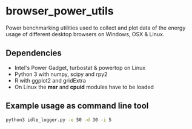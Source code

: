 # browser_power_utils

Power benchmarking utilities used to collect and plot data of the energy usage of different desktop browsers on Windows, OSX & Linux.

## Dependencies

* Intel's Power Gadget, turbostat & powertop on Linux
* Python 3 with numpy, scipy and rpy2
* R with ggplot2 and gridExtra
* On Linux the **msr** and **cpuid** modules have to be loaded

## Example usage as command line tool

```bash
python3 idle_logger.py -e 50 -d 30 -i 5
```
